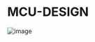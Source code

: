 # MCU-DESIGN
![image](https://github.com/hsien1005/MCU-DESIGN/assets/90340498/cc3730e4-1045-4320-81df-d44fe541d567)
